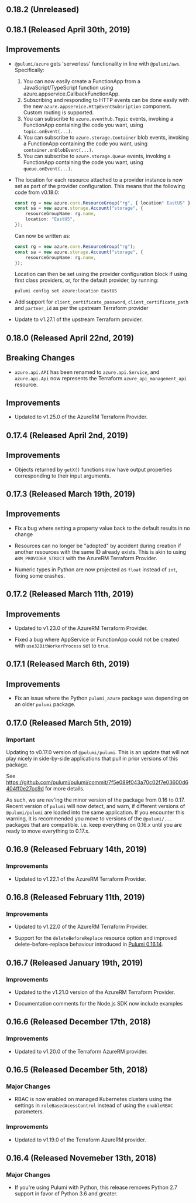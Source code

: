 ## 0.18.2 (Unreleased)

## 0.18.1 (Released April 30th, 2019)

## Improvements
- `@pulumi/azure` gets 'serverless' functionality in line with `@pulumi/aws`.  Specifically:
  1. You can now easily create a FunctionApp from a JavaScript/TypeScript function using
     azure.appservice.CallbackFunctionApp.
  2. Subscribing and responding to HTTP events can be done easily with the new
     `azure.appservice.HttpEventSubsription` component. Custom routing is supported.
  3. You can subscribe to `azure.eventhub.Topic` events, invoking a FunctionApp containing the code
     you want, using `topic.onEvent(...)`.
  4. You can subscribe to `azure.storage.Container` blob events, invoking a FunctionApp containing
     the code you want, using `container.onBlobEvent(...)`.
  5. You can subscribe to `azure.storage.Queue` events, invoking a FunctionApp containing
     the code you want, using `queue.onEvent(...)`.

- The location for each resource attached to a provider instance is now set as
  part of the provider configuration. This means that the following code from
  v0.18.0:

  ```ts
  const rg = new azure.core.ResourceGroup("rg", { location" EastUS" });
  const sa = new azure.storage.Account("storage", {
      resourceGroupName: rg.name,
      location: "EastUS",
  });
  ```

  Can now be written as:

  ```ts
  const rg = new azure.core.ResourceGroup("rg");
  const sa = new azure.storage.Account("storage", {
      resourceGroupName: rg.name,
  });
  ```

  Location can then be set using the provider configuration block if using first
  class providers, or, for the default provider, by running:

  ```
  pulumi config set azure:location EastUS
  ```

- Add support for `client_certificate_password`, `client_certificate_path` and
  `partner_id` as per the upstream Terraform provider

- Update to v1.27.1 of the upstream Terraform provider.

## 0.18.0 (Released April 22nd, 2019)

## Breaking Changes

- `azure.api.API` has been renamed to `azure.api.Service`, and `azure.api.Api` now represents the Terraform `azure_api_management_api` resource.

## Improvements

- Updated to v1.25.0 of the AzureRM Terraform Provider.

## 0.17.4 (Released April 2nd, 2019)

## Improvements

- Objects returned by `getX()` functions now have output properties corresponding to their input arguments.

## 0.17.3 (Released March 19th, 2019)

## Improvements

- Fix a bug where setting a property value back to the default results in no change

- Resources can no longer be "adopted" by accident during creation if another resources with the same ID already exists. This is akin to using `ARM_PROVIDER_STRICT` with the AzureRM Terraform Provider.

- Numeric types in Python are now projected as `float` instead of `int`, fixing some crashes.

## 0.17.2 (Released March 11th, 2019)

## Improvements

- Updated to v1.23.0 of the AzureRM Terraform Provider.

- Fixed a bug where AppService or FunctionApp could not be created with `use32BitWorkerProcess` set to `true`.

## 0.17.1 (Released March 6th, 2019)

## Improvements

- Fix an issue where the Python `pulumi_azure` package was depending on an older `pulumi` package.

## 0.17.0 (Released March 5th, 2019)

### Important

Updating to v0.17.0 version of `@pulumi/pulumi`.  This is an update that will not play nicely
in side-by-side applications that pull in prior versions of this package.

See https://github.com/pulumi/pulumi/commit/7f5e089f043a70c02f7e03600d6404ff0e27cc9d for more details.

As such, we are rev'ing the minor version of the package from 0.16 to 0.17.  Recent version of `pulumi` will now detect, and warn, if different versions of `@pulumi/pulumi` are loaded into the same application.  If you encounter this warning, it is recommended you move to versions of the `@pulumi/...` packages that are compatible.  i.e. keep everything on 0.16.x until you are ready to move everything to 0.17.x.

## 0.16.9 (Released February 14th, 2019)

### Improvements

- Updated to v1.22.1 of the AzureRM Terraform Provider.

## 0.16.8 (Released February 11th, 2019)

### Improvements

- Updated to v1.22.0 of the AzureRM Terraform Provider.

- Support for the `deleteBeforeReplace` resource option and improved
  delete-before-replace behaviour introduced in [Pulumi
  0.16.14](https://github.com/pulumi/pulumi/blob/master/CHANGELOG.md#01614-released-january-31st-2019).

## 0.16.7 (Released January 19th, 2019)

### Improvements

- Updated to the v1.21.0 version of the AzureRM Terraform Provider.

- Documentation comments for the Node.js SDK now include examples

## 0.16.6 (Released December 17th, 2018)

### Improvements

- Updated to v1.20.0 of the Terraform AzureRM provider.

## 0.16.5 (Released December 5th, 2018)

### Major Changes

- RBAC is now enabled on managed Kubernetes clusters using the settings in `roleBasedAcessControl`
  instead of using the `enableRBAC` parameters.

### Improvements

- Updated to v1.19.0 of the Terraform AzureRM provider.

## 0.16.4 (Released Novemeber 13th, 2018)

### Major Changes

- If you're using Pulumi with Python, this release removes Python 2.7 support in favor of Python 3.6 and greater.
